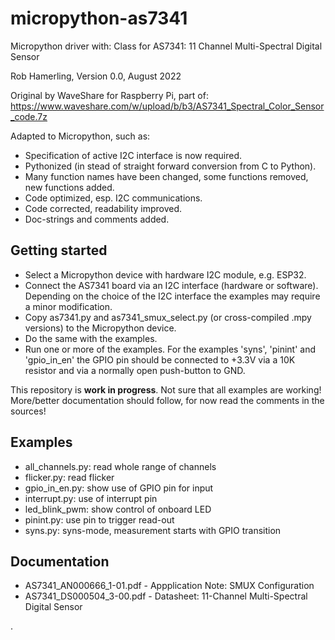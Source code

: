 # micropython-as7341

Micropython driver with:
    Class for AS7341: 11 Channel Multi-Spectral Digital Sensor

Rob Hamerling, Version 0.0, August 2022

Original by WaveShare for Raspberry Pi, part of:
  https://www.waveshare.com/w/upload/b/b3/AS7341_Spectral_Color_Sensor_code.7z

Adapted to Micropython, such as:
  - Specification of active I2C interface is now required.
  - Pythonized (in stead of straight forward conversion from C to Python).
  - Many function names have been changed,
    some functions removed, new functions added.
  - Code optimized, esp. I2C communications.
  - Code corrected, readability improved.
  - Doc-strings and comments added.


## Getting started

  - Select a Micropython device with hardware I2C module, e.g. ESP32.
  - Connect the AS7341 board via an I2C interface (hardware or software).
    Depending on the choice of the I2C interface
    the examples may require a minor modification.
  - Copy as7341.py and as7341_smux_select.py
    (or cross-compiled .mpy versions)
    to the Micropython device.
  - Do the same with the examples.
  - Run one or more of the examples.
    For the examples 'syns', 'pinint' and 'gpio_in_en' the GPIO pin
    should be connected to +3.3V via a 10K resistor and via
    a normally open push-button to GND.


This repository is **work in progress**.
Not sure that all examples are working!
More/better documentation should follow, for now read the comments in the sources!


## Examples

  - all_channels.py: read whole range of channels
  - flicker.py: read flicker
  - gpio_in_en.py: show use of GPIO pin for input
  - interrupt.py: use of interrupt pin
  - led_blink_pwm: show control of onboard LED
  - pinint.py: use pin to trigger read-out
  - syns.py: syns-mode, measurement starts with GPIO transition


## Documentation

  - AS7341_AN000666_1-01.pdf - Appplication Note: SMUX Configuration
  - AS7341_DS000504_3-00.pdf - Datasheet: 11-Channel Multi-Spectral Digital Sensor


.

